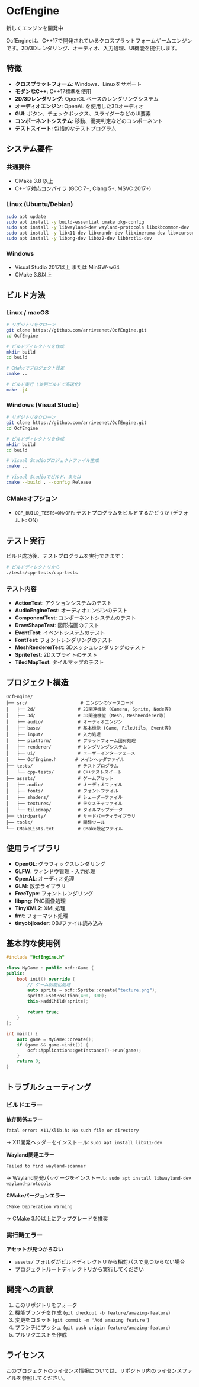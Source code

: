 # OcfEngine
新しくエンジンを開発中

OcfEngineは、C++17で開発されているクロスプラットフォームゲームエンジンです。2D/3Dレンダリング、オーディオ、入力処理、UI機能を提供します。

## 特徴
- **クロスプラットフォーム**: Windows、Linuxをサポート
- **モダンなC++**: C++17標準を使用
- **2D/3Dレンダリング**: OpenGL ベースのレンダリングシステム
- **オーディオエンジン**: OpenAL を使用した3Dオーディオ
- **GUI**: ボタン、チェックボックス、スライダーなどのUI要素
- **コンポーネントシステム**: 移動、衝突判定などのコンポーネント
- **テストスイート**: 包括的なテストプログラム

## システム要件

### 共通要件
- CMake 3.8 以上
- C++17対応コンパイラ (GCC 7+, Clang 5+, MSVC 2017+)

### Linux (Ubuntu/Debian)
```bash
sudo apt update
sudo apt install -y build-essential cmake pkg-config
sudo apt install -y libwayland-dev wayland-protocols libxkbcommon-dev
sudo apt install -y libx11-dev libxrandr-dev libxinerama-dev libxcursor-dev libxi-dev
sudo apt install -y libpng-dev libbz2-dev libbrotli-dev
```

### Windows
- Visual Studio 2017以上 または MinGW-w64
- CMake 3.8以上

## ビルド方法

### Linux / macOS
```bash
# リポジトリをクローン
git clone https://github.com/arriveenet/OcfEngine.git
cd OcfEngine

# ビルドディレクトリを作成
mkdir build
cd build

# CMakeでプロジェクト設定
cmake ..

# ビルド実行 (並列ビルドで高速化)
make -j4
```

### Windows (Visual Studio)
```bash
# リポジトリをクローン
git clone https://github.com/arriveenet/OcfEngine.git
cd OcfEngine

# ビルドディレクトリを作成
mkdir build
cd build

# Visual Studioプロジェクトファイル生成
cmake ..

# Visual Studioでビルド、または
cmake --build . --config Release
```

### CMakeオプション
- `OCF_BUILD_TESTS=ON/OFF`: テストプログラムをビルドするかどうか (デフォルト: ON)

## テスト実行

ビルド成功後、テストプログラムを実行できます：

```bash
# ビルドディレクトリから
./tests/cpp-tests/cpp-tests
```

### テスト内容
- **ActionTest**: アクションシステムのテスト
- **AudioEngineTest**: オーディオエンジンのテスト
- **ComponentTest**: コンポーネントシステムのテスト
- **DrawShapeTest**: 図形描画のテスト
- **EventTest**: イベントシステムのテスト
- **FontTest**: フォントレンダリングのテスト
- **MeshRendererTest**: 3Dメッシュレンダリングのテスト
- **SpriteTest**: 2Dスプライトのテスト
- **TiledMapTest**: タイルマップのテスト

## プロジェクト構造

```
OcfEngine/
├── src/                    # エンジンのソースコード
│   ├── 2d/                # 2D関連機能 (Camera, Sprite, Node等)
│   ├── 3d/                # 3D関連機能 (Mesh, MeshRenderer等)
│   ├── audio/             # オーディオエンジン
│   ├── base/              # 基本機能 (Game, FileUtils, Event等)
│   ├── input/             # 入力処理
│   ├── platform/          # プラットフォーム固有処理
│   ├── renderer/          # レンダリングシステム
│   ├── ui/                # ユーザーインターフェース
│   └── OcfEngine.h       # メインヘッダファイル
├── tests/                 # テストプログラム
│   └── cpp-tests/         # C++テストスイート
├── assets/                # ゲームアセット
│   ├── audio/             # オーディオファイル
│   ├── fonts/             # フォントファイル
│   ├── shaders/           # シェーダーファイル
│   ├── textures/          # テクスチャファイル
│   └── tiledmap/          # タイルマップデータ
├── thirdparty/            # サードパーティライブラリ
├── tools/                 # 開発ツール
└── CMakeLists.txt         # CMake設定ファイル
```

## 使用ライブラリ

- **OpenGL**: グラフィックスレンダリング
- **GLFW**: ウィンドウ管理・入力処理
- **OpenAL**: オーディオ処理
- **GLM**: 数学ライブラリ
- **FreeType**: フォントレンダリング
- **libpng**: PNG画像処理
- **TinyXML2**: XML処理
- **fmt**: フォーマット処理
- **tinyobjloader**: OBJファイル読み込み

## 基本的な使用例

```cpp
#include "OcfEngine.h"

class MyGame : public ocf::Game {
public:
    bool init() override {
        // ゲーム初期化処理
        auto sprite = ocf::Sprite::create("texture.png");
        sprite->setPosition(400, 300);
        this->addChild(sprite);
        
        return true;
    }
};

int main() {
    auto game = MyGame::create();
    if (game && game->init()) {
        ocf::Application::getInstance()->run(game);
    }
    return 0;
}
```

## トラブルシューティング

### ビルドエラー

**依存関係エラー**
```
fatal error: X11/Xlib.h: No such file or directory
```
→ X11開発ヘッダーをインストール: `sudo apt install libx11-dev`

**Wayland関連エラー**
```
Failed to find wayland-scanner
```
→ Wayland開発パッケージをインストール: `sudo apt install libwayland-dev wayland-protocols`

**CMakeバージョンエラー**
```
CMake Deprecation Warning
```
→ CMake 3.10以上にアップグレードを推奨

### 実行時エラー

**アセットが見つからない**
- `assets/` フォルダがビルドディレクトリから相対パスで見つからない場合
- プロジェクトルートディレクトリから実行してください

## 開発への貢献

1. このリポジトリをフォーク
2. 機能ブランチを作成 (`git checkout -b feature/amazing-feature`)
3. 変更をコミット (`git commit -m 'Add amazing feature'`)
4. ブランチにプッシュ (`git push origin feature/amazing-feature`)
5. プルリクエストを作成

## ライセンス

このプロジェクトのライセンス情報については、リポジトリ内のライセンスファイルを参照してください。
